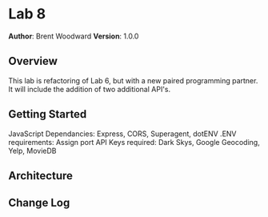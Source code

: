 # Lab 8

**Author**: Brent Woodward
**Version**: 1.0.0

## Overview
This lab is refactoring of Lab 6, but with a new paired programming partner. It will include the addition of two additional API's.

## Getting Started
JavaScript Dependancies: Express, CORS, Superagent, dotENV
.ENV requirements: Assign port
API Keys required: Dark Skys, Google Geocoding, Yelp, MovieDB

## Architecture
<!-- Provide a detailed description of the application design. What technologies (languages, libraries, etc) you're using, and any other relevant design information. -->

## Change Log
<!-- Use this area to document the iterative changes made to your application as each feature is successfully implemented. Use time stamps. Here's an examples:

## Credits and Collaborations
Samm Hamm
Adam Wittnam
Heather Cherwaty
Ryan Gallaway


## Number and name of feature: Add Trails API

Estimate of time needed to complete: 45 minutes

Start time: 10:20am

Finish time: _____

Actual time needed to complete: 30 minutes


## Number and name of feature: Add Meetup API

Estimate of time needed to complete: 45 minutes

Start time: _____

Finish time: _____

Actual time needed to complete: 120 minutes

